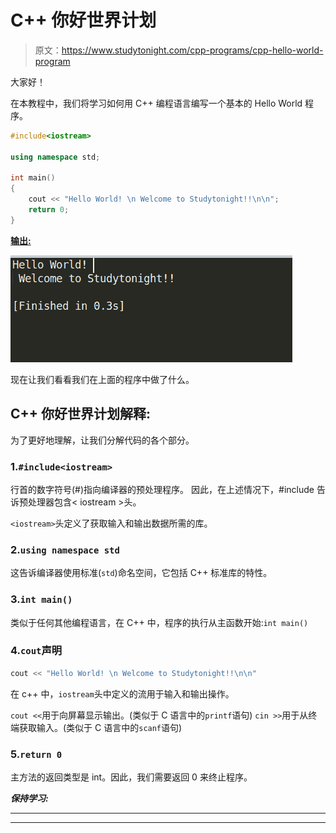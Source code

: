 # C++ 你好世界计划

> 原文：<https://www.studytonight.com/cpp-programs/cpp-hello-world-program>

大家好！

在本教程中，我们将学习如何用 C++ 编程语言编写一个基本的 Hello World 程序。

```cpp
#include<iostream>

using namespace std;

int main()
{
    cout << "Hello World! \n Welcome to Studytonight!!\n\n";
    return 0;
}
```

<u>**输出:**</u>

![C++ hello world program](img/6e9843faa381376e6911cb118f474ebd.png)

现在让我们看看我们在上面的程序中做了什么。

## C++ 你好世界计划解释:

为了更好地理解，让我们分解代码的各个部分。

### 1.`#include<iostream>`

行首的数字符号(#)指向编译器的预处理程序。
因此，在上述情况下，#include 告诉预处理器包含< iostream >头。

`<iostream>`头定义了获取输入和输出数据所需的库。

### 2.`using namespace std`

这告诉编译器使用标准(`std`)命名空间，它包括 C++ 标准库的特性。

### 3.`int main()`

类似于任何其他编程语言，在 C++ 中，程序的执行从主函数开始:`int main()`

### 4.`cout`声明

```cpp
cout << "Hello World! \n Welcome to Studytonight!!\n\n"
```

在 c++ 中，`iostream`头中定义的流用于输入和输出操作。

`cout <<`用于向屏幕显示输出。(类似于 C 语言中的`printf`语句)
`cin >>`用于从终端获取输入。(类似于 C 语言中的`scanf`语句)

### 5.`return 0`

主方法的返回类型是 int。因此，我们需要返回 0 来终止程序。

***保持学习:***

* * *

* * *